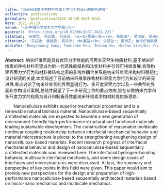 ```yaml
---
title: "纳米纤维素序构材料界面力学行为和设计的研究进展"
collection: publications
permalink: /publication/2021-10-20-JUST.html
date: 2021-10-20
venue: '<b>中国科学技术大学学报</b>'
paperurl: 'https://doi.org/10.52396/JUST-2021-225'
citation: '宋戎妆, 侯远震, 何泽洲, <u><b>夏骏</b></u>, 朱银波*, 吴恒安. 纳米纤维素序构材料界面力学行为和设计的研究进展. <i>中国科学技术大学学报</i>, 2021, 51(10): 766-786.'
citation2: '宋戎妆; 侯远震; 何泽洲; <b>夏骏</b>; 朱银波*; 吴恒安; 纳米纤维素序构材料界面力学行为和设计的研究进展, <i>中国科学技术大学学报</i>, 2021, 51(10): 766-786.'
addinfo: 'Rongzhuang Song; Yuanzhen Hou; Zezhou He; <b>Jun Xia</b>; Yinbo Zhu*; Hengan Wu; Research progress of interfacial mechanical behavior and design of nanocellulose-based sequentially architected materials, Journal of University of Science and Technology of China, 2021, 51(10): 766-786. <br/><br/><a href="http://just-cn.ustc.edu.cn/CN/10.52396/JUST-2021-225"><b><i>PaperURL</i></b></a>'
---
```


**Abstract:** 纳米纤维素是具有优异力学性能的可再生天然生物质材料,基于纳米纤维素的序构材料有望成为新一代高性能结构和功能材料并引领可持续发展.合理构建界面力学行为和材料微结构之间的非线性耦合关系是纳米纤维素序构材料强韧化设计研究的关键.本文综述了目前纳米纤维素序构材料界面力学行为和设计的研究进展.重点讨论了纳米纤维素的界面氢键行为、多尺度界面力学以及一些典型的界面和序构设计案例,总结并展望了下一步研究工作的重点方向,旨在从微纳米力学和多尺度力学的视角为设计和制备高性能纳米纤维素序构材料提供新思路.<br/>

&emsp;&emsp;Nanocellulose exhibits superior mechanical properties and is a renewable natural biomass material. Nanocellulose-based sequentially architected materials are expected to become a new generation of environment-friendly high-performance structural and functional materials leading sustainable development. The construction of reasonable multiscale nonlinear coupling relationship between interfacial mechanical behavior and material microstructure is pivotal to the strengthening-toughening design of nanocellulose-based materials. Recent research progress of interfacial mechanical behavior and design of nanocellulose-based sequentially architected materials was reviewed here. The interfacial hydrogen-bonding behavior, multiscale interfacial mechanics, and some design cases of interfaces and microstructures were discussed. At last, the summary and perspective of key points in this field were given. This paper would aim to provide new perspectives for the design and preparation of high-performance nanocellulose-based sequentially architected materials based on micro-nano mechanics and multiscale mechanics.

